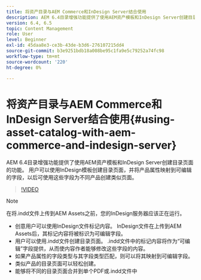 ```yaml
---
title: 将资产目录与AEM Commerce和InDesign Server结合使用
description: AEM 6.4目录增强功能提供了使用AEM资产模板和InDesign Server创建目录页面的功能。  用户可以使用InDesign模板创建目录页面，并将产品属性映射到可编辑的字段，以后可使用这些字段为不同产品创建类似页面。
version: 6.4, 6.5
topic: Content Management
role: User
level: Beginner
exl-id: 45daa8e3-ce3b-43de-b3d6-276107215dd4
source-git-commit: b3e9251bdb18a008be95c1fa9e5c79252a74fc98
workflow-type: tm+mt
source-wordcount: '220'
ht-degree: 0%

---
```


# 将资产目录与AEM Commerce和InDesign Server结合使用{#using-asset-catalog-with-aem-commerce-and-indesign-server}

AEM 6.4目录增强功能提供了使用AEM资产模板和InDesign Server创建目录页面的功能。  用户可以使用InDesign模板创建目录页面，并将产品属性映射到可编辑的字段，以后可使用这些字段为不同产品创建类似页面。

>[!VIDEO](https://video.tv.adobe.com/v/22540?quality=12&learn=on)

>[!NOTE]
>
>在将\.indd文件上传到AEM Assets之前，您的InDesign服务器应该正在运行。

* 创意用户可以使用InDesign文件标记内容。 InDesign文件在上传到AEM Assets后，其标记内容将被标识为可编辑字段。
* 用户可以使用\.indd文件创建目录页面。 \.indd文件中的标记内容将作为“可编辑”字段提供，从而使内容作者能够修改这些字段的内容。
* 如果产品属性的字段类型与其字段类型匹配，则可以将其映射到可编辑字段。
* 类似产品的目录页面可以轻松创建。
* 能够将不同的目录页面合并到单个PDF或\.indd文件中
